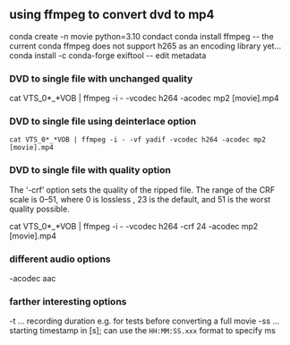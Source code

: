 ## using ffmpeg to convert dvd to mp4

conda create -n movie python=3.10
condact
conda install ffmpeg
-- the current conda ffmpeg does not support h265 as an encoding library yet...
conda install -c conda-forge exiftool
-- edit metadata

### DVD to single file with unchanged quality
cat VTS_0*_*VOB | ffmpeg -i - -vcodec h264 -acodec mp2 [movie].mp4

### DVD to single file using deinterlace option
    cat VTS_0*_*VOB | ffmpeg -i - -vf yadif -vcodec h264 -acodec mp2 [movie].mp4

### DVD to single file with quality option
The ‘-crf’ option sets the quality of the ripped file. The range of the CRF scale is 0–51, where 0 is lossless , 23 is the default, and 51 is the worst quality possible.

cat VTS_0*_*VOB | ffmpeg -i - -vcodec h264 -crf 24 -acodec mp2 [movie].mp4

### different audio options
-acodec aac

### farther interesting options

-t      ... recording duration e.g. for tests before converting a full movie
-ss     ... starting timestamp in [s]; can use the `HH:MM:SS.xxx` format to specify ms
